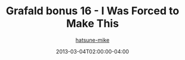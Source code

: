 ---
title: "Grafald bonus 16 - I Was Forced to Make This"
type: "image"
date: 2013-03-04T02:00:00-04:00
draft: false
categories:
- comics
- collaborations
tags:
- grafald
image_path: "/projects/grafald/comics/img/2013/bonus_16.png"
alt_text: ""
author: "[hatsune-mike](https://cohost.org/hatsune-mike)"
---
